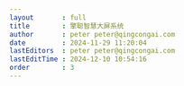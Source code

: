```yaml
---
layout       : full
title        : 擎聪智慧大屏系统
author       : peter peter@qingcongai.com
date         : 2024-11-29 11:20:04
lastEditors  : peter peter@qingcongai.com
lastEditTime : 2024-12-10 10:54:16
order        : 3
---
```


<script setup lang="ts">
import { defineClientComponent } from 'vitepress'
const userStore = useUserStore(piniaInstance)
const Index = defineClientComponent(async () => {
  if(userStore.token === ''){
    await userStore.showLoginModal()
  }
  return import('./Index.vue')
})
</script>
<Index></Index>
